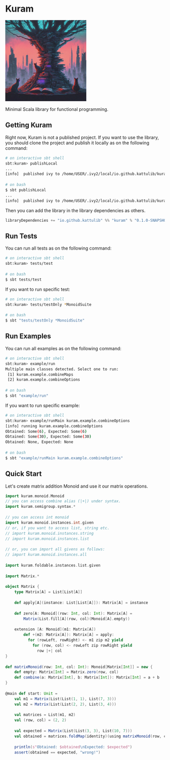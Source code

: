 # Kuram

<p>
    <img src="/docs/icon.jpeg" width="256" height="256" />
</p>

Minimal Scala library for functional programming.

## Getting Kuram
Right now, Kuram is not a published project. If you want to use the library,
you should clone the project and publish it locally as on the following command:
```bash
# on interactive sbt shell
sbt:kuram> publishLocal
...
[info]  published ivy to /home/USER/.ivy2/local/io.github.kattulib/kuram_3/0.1.0-SNAPSHOT

# on bash
$ sbt publishLocal
...
[info]  published ivy to /home/USER/.ivy2/local/io.github.kattulib/kuram_3/0.1.0-SNAPSHOT
```

Then you can add the library in the library dependencies as others.
```scala
libraryDependencies += "io.github.kattulib" %% "kuram" % "0.1.0-SNAPSHOT"
```

## Run Tests
You can run all tests as on the following command:
```bash
# on interactive sbt shell
sbt:kuram> tests/test

# on bash
$ sbt tests/test
```

If you want to run specific test:
```bash
# on interactive sbt shell
sbt:kuram> tests/testOnly *MonoidSuite

# on bash
$ sbt "tests/testOnly *MonoidSuite"
```

## Run Examples
You can run all examples as on the following command:
```bash
# on interactive sbt shell
sbt:kuram> example/run
Multiple main classes detected. Select one to run:
 [1] kuram.example.combineMaps
 [2] kuram.example.combineOptions

# on bash
$ sbt "example/run"
```

If you want to run specific example:
```bash
# on interactive sbt shell
sbt:kuram> example/runMain kuram.example.combineOptions
[info] running kuram.example.combineOptions
Obtained: Some(6), Expected: Some(6)
Obtained: Some(30), Expected: Some(30)
Obtained: None, Expected: None

# on bash
$ sbt "example/runMain kuram.example.combineOptions"
```

## Quick Start
Let's create matrix addition Monoid and use it our matrix operations.

```scala
import kuram.monoid.Monoid
// you can access combine alias (|+|) under syntax.
import kuram.semigroup.syntax.*

// you can access int monoid
import kuram.monoid.instances.int.given
// or, if you want to access list, string etc.
// import kuram.monoid.instances.string
// import kuram.monoid.instances.list

// or, you can import all givens as follows:
// import kuram.monoid.instances.all

import kuram.foldable.instances.list.given

import Matrix.*

object Matrix {
    type Matrix[A] = List[List[A]]
    
    def apply[A](instance: List[List[A]]): Matrix[A] = instance

    def zero[A: Monoid](row: Int, col: Int): Matrix[A] =
        Matrix(List.fill[A](row, col)(Monoid[A].empty))

    extension [A: Monoid](m1: Matrix[A])
        def +(m2: Matrix[A]): Matrix[A] = apply:
          for (rowLeft, rowRight) <- m1 zip m2 yield
            for (row, col) <- rowLeft zip rowRight yield
              row |+| col
}

def matrixMonoid(row: Int, col: Int): Monoid[Matrix[Int]] = new {
    def empty: Matrix[Int] = Matrix.zero(row, col)
    def combine(a: Matrix[Int], b: Matrix[Int]): Matrix[Int] = a + b
}

@main def start: Unit = 
    val m1 = Matrix(List(List(1, 1), List(7, 3)))
    val m2 = Matrix(List(List(2, 2), List(3, 4)))

    val matrices = List(m1, m2)
    val (row, col) = (2, 2)

    val expected = Matrix(List(List(3, 3), List(10, 7)))
    val obtained = matrices.foldMap(identity)(using matrixMonoid(row, col))

    println(s"Obtained: $obtained\nExpected: $expected")
    assert(obtained == expected, "wrong!")
```

